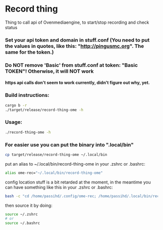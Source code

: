 # Record thing

Thing to call api of Ovenmediaengine, to start/stop recording and check status

### Set your api token and domain in stuff.conf (You need to put the values in quotes, like this: "http://pingusmc.org". The same for the token.)
### Do NOT remove 'Basic' from stuff.conf at token: "Basic TOKEN"! Otherwise, it will NOT work
#### https api calls don't seem to work currently, didn't figure out why, yet.

### Build instructions:
```bash
cargo b -r
./target/release/record-thing-ome -h
```

### Usage:
```bash
./record-thing-ome -h
```

### For easier use you can put the binary into ".local/bin"
```bash
cp target/release/record-thing-ome ~/.local/bin
```

put an alias to ~/.local/bin/record-thing-ome in your .zshrc or .bashrc:
```bash
alias ome-rec="~/.local/bin/record-thing-ome"
```

config location stuff is a bit retarded at the moment, in the meantime you can have something like this in your .zshrc or .bashrc:
```bash
bash -c "cd /home/passihd/.config/ome-rec; /home/passihd/.local/bin/record-thing-ome -h"
```

then source it by doing:
```bash
source ~/.zshrc 
# or 
source ~/.bashrc
```
